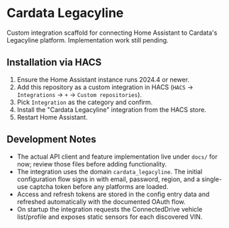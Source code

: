 # Cardata Legacyline

Custom integration scaffold for connecting Home Assistant to Cardata's Legacyline platform. Implementation work still pending.

## Installation via HACS
1. Ensure the Home Assistant instance runs 2024.4 or newer.
2. Add this repository as a custom integration in HACS (`HACS` → `Integrations` → `+` → `Custom repositories`).
3. Pick `Integration` as the category and confirm.
4. Install the "Cardata Legacyline" integration from the HACS store.
5. Restart Home Assistant.

## Development Notes
- The actual API client and feature implementation live under `docs/` for now; review those files before adding functionality.
- The integration uses the domain `cardata_legacyline`. The initial configuration flow signs in with email, password, region, and a single-use captcha token before any platforms are loaded.
- Access and refresh tokens are stored in the config entry data and refreshed automatically with the documented OAuth flow.
- On startup the integration requests the ConnectedDrive vehicle list/profile and exposes static sensors for each discovered VIN.
